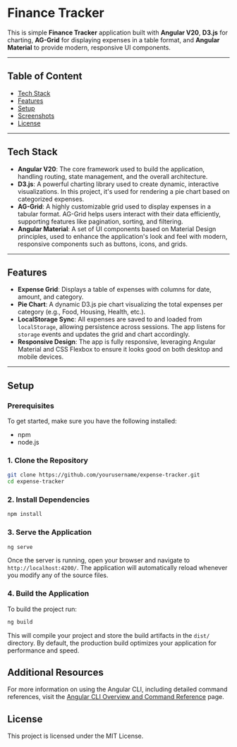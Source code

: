 # Finance Tracker

This is simple **Finance Tracker** application built with **Angular V20**, **D3.js** for charting, **AG-Grid** for displaying expenses in a table format, and **Angular Material** to provide modern, responsive UI components.

---

## Table of Content
- [Tech Stack](#tech-stack)
- [Features](#features)
- [Setup](#setup)
- [Screenshots](#screenshots)
- [License](#license)

---

## Tech Stack

- **Angular V20**: The core framework used to build the application, handling routing, state management, and the overall architecture.
- **D3.js**: A powerful charting library used to create dynamic, interactive visualizations. In this project, it's used for rendering a pie chart based on categorized expenses.
- **AG-Grid**: A highly customizable grid used to display expenses in a tabular format. AG-Grid helps users interact with their data efficiently, supporting features like pagination, sorting, and filtering.
- **Angular Material**: A set of UI components based on Material Design principles, used to enhance the application's look and feel with modern, responsive components such as buttons, icons, and grids.

---

## Features

- **Expense Grid**: Displays a table of expenses with columns for date, amount, and category.
- **Pie Chart**: A dynamic D3.js pie chart visualizing the total expenses per category (e.g., Food, Housing, Health, etc.).
- **LocalStorage Sync**: All expenses are saved to and loaded from `localStorage`, allowing persistence across sessions. The app listens for `storage` events and updates the grid and chart accordingly.
- **Responsive Design**: The app is fully responsive, leveraging Angular Material and CSS Flexbox to ensure it looks good on both desktop and mobile devices.

---

## Setup
### Prerequisites
To get started, make sure you have the following installed:
- npm
- node.js

### 1. Clone the Repository

```bash
git clone https://github.com/yourusername/expense-tracker.git
cd expense-tracker
```
### 2. Install Dependencies
```bash
npm install
```
### 3. Serve the Application

```bash
ng serve
```

Once the server is running, open your browser and navigate to `http://localhost:4200/`. The application will automatically reload whenever you modify any of the source files.

### 4. Build the Application

To build the project run:

```bash
ng build
```

This will compile your project and store the build artifacts in the `dist/` directory. By default, the production build optimizes your application for performance and speed.


## Additional Resources

For more information on using the Angular CLI, including detailed command references, visit the [Angular CLI Overview and Command Reference](https://angular.dev/tools/cli) page.


## License
This project is licensed under the MIT License.
